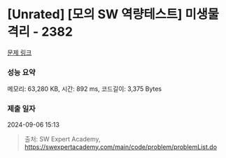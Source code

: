 # [Unrated] [모의 SW 역량테스트] 미생물 격리 - 2382 

[문제 링크](https://swexpertacademy.com/main/code/problem/problemDetail.do?contestProbId=AV597vbqAH0DFAVl) 

### 성능 요약

메모리: 63,280 KB, 시간: 892 ms, 코드길이: 3,375 Bytes

### 제출 일자

2024-09-06 15:13



> 출처: SW Expert Academy, https://swexpertacademy.com/main/code/problem/problemList.do
